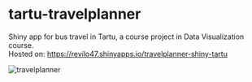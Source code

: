 # tartu-travelplanner
Shiny app for bus travel in Tartu, a course project in Data Visualization course. <br>
Hosted on: https://revilo47.shinyapps.io/travelplanner-shiny-tartu
<br>

![travelplanner](https://user-images.githubusercontent.com/65232333/189356027-fbbf4aaf-1ca4-4ebd-a64b-905bbed888ba.png)
